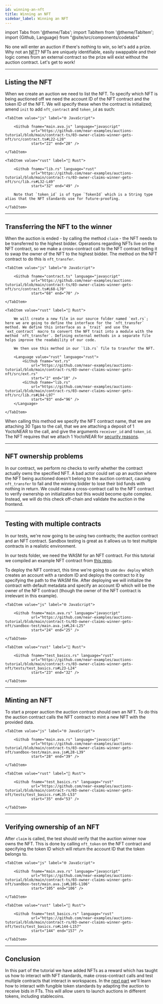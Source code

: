 ```yaml
---
id: winning-an-nft
title: Winning an NFT
sidebar_label: Winning an NFT
---
```


import Tabs from '@theme/Tabs';
import TabItem from '@theme/TabItem';
import {Github, Language} from "@site/src/components/codetabs"

No one will enter an auction if there's nothing to win, so let's add a prize. Why not an [NFT](../../2.build/5.primitives/nft.md)? NFTs are uniquely identifiable, easily swappable and their logic comes from an external contract so the prize will exist without the auction contract. Let's get to work!

---

## Listing the NFT

When we create an auction we need to list the NFT. To specify which NFT is being auctioned off we need the account ID of the NFT contract and the token ID of the NFT. We will specify these when the contract is initialized; amend `init` to add `nft_contract` and `token_id` as such:  


<Tabs groupId="code-tabs">

    <TabItem value="js" label="🌐 JavaScript">

        <Github fname="main.ava.js" language="javascript"
                url="https://github.com/near-examples/auctions-tutorial/blob/main/contract-ts/03-owner-claims-winner-gets-nft/src/contract.ts#L22-L28"
                start="22" end="28" />

    </TabItem>

    <TabItem value="rust" label="🦀 Rust">

        <Github fname="lib.rs" language="rust"
                url="https://github.com/near-examples/auctions-tutorial/blob/main/contract-rs/03-owner-claims-winner-gets-nft/src/lib.rs#L32-L49"
                start="32" end="49" />

        Note that `token_id` is of type `TokenId` which is a String type alias that the NFT standards use for future-proofing.

    </TabItem>

</Tabs>

---

## Transferring the NFT to the winner

When the auction is ended - by calling the method `claim` - the NFT needs to be transferred to the highest bidder. Operations regarding NFTs live on the NFT contract, so we make a cross-contract call to the NFT contract telling it to swap the owner of the NFT to the highest bidder. The method on the NFT contract to do this is `nft_transfer`.

<Tabs groupId="code-tabs">

    <TabItem value="js" label="🌐 JavaScript">

        <Github fname="contract.ts" language="javascript"
                url="https://github.com/near-examples/auctions-tutorial/blob/main/contract-ts/03-owner-claims-winner-gets-nft/src/contract.ts#L68-L70"
                start="68" end="70" />

    </TabItem>

    <TabItem value="rust" label="🦀 Rust">

        We will create a new file in our source folder named `ext.rs`; here we are going to define the interface for the `nft_transfer` method. We define this interface as a `trait` and use the `ext_contract` macro to convert the NFT trait into a module with the method `nft_transfer`. Defining external methods in a separate file helps improve the readability of our code. 
        
        We then use this method in our `lib.rs` file to transfer the NFT.

        <Language value="rust" language="rust">
            <Github fname="ext.rs" 
                url="https://github.com/near-examples/auctions-tutorial/blob/main/contract-rs/03-owner-claims-winner-gets-nft/src/ext.rs"
                start="2" end="10" />
            <Github fname="lib.rs" 
                url="https://github.com/near-examples/auctions-tutorial/blob/main/contract-rs/03-owner-claims-winner-gets-nft/src/lib.rs#L94-L97"
                start="93" end="96" />
        </Language>

    </TabItem>

</Tabs>

When calling this method we specify the NFT contract name, that we are attaching 30 Tgas to the call, that we are attaching a deposit of 1 YoctoNEAR to the call, and give the arguments `receiver_id` and `token_id`. The NFT requires that we attach 1 YoctoNEAR for [security reasons](../../2.build/2.smart-contracts/security/one_yocto.md).

---

## NFT ownership problems

In our contract, we perform no checks to verify whether the contract actually owns the specified NFT. A bad actor could set up an auction where the NFT being auctioned doesn't belong to the auction contract, causing `nft_transfer` to fail and the winning bidder to lose their bid funds with nothing in return. We could make a cross-contract call to the NFT contract to verify ownership on initialization but this would become quite complex. Instead, we will do this check off-chain and validate the auction in the frontend. 

---

## Testing with multiple contracts

In our tests, we're now going to be using two contracts; the auction contract and an NFT contract. Sandbox testing is great as it allows us to test multiple contracts in a realistic environment.

In our tests folder, we need the WASM for an NFT contract. For this tutorial we compiled an example NFT contract from [this repo](https://github.com/near-examples/NFT/tree/master).

To deploy the NFT contract, this time we're going to use `dev deploy` which creates an account with a random ID and deploys the contract to it by specifying the path to the WASM file. After deploying we will initialize the contract with default metadata and specify an account ID which will be the owner of the NFT contract (though the owner of the NFT contract is irrelevant in this example). 

<Tabs groupId="code-tabs">

    <TabItem value="js" label="🌐 JavaScript">

        <Github fname="main.ava.rs" language="javascript"
                url="https://github.com/near-examples/auctions-tutorial/blob/main/contract-ts/03-owner-claims-winner-gets-nft/sandbox-test/main.ava.js#L24-L25"
                start="24" end="25" />

    </TabItem>

    <TabItem value="rust" label="🦀 Rust">

        <Github fname="test_basics.rs" language="rust"
                url="https://github.com/near-examples/auctions-tutorial/blob/main/contract-rs/03-owner-claims-winner-gets-nft/tests/test_basics.rs#L23-L24"
                start="23" end="32" />

    </TabItem>

</Tabs>

---

## Minting an NFT

To start a proper auction the auction contract should own an NFT. To do this the auction contract calls the NFT contract to mint a new NFT with the provided data.  

<Tabs groupId="code-tabs">

    <TabItem value="js" label="🌐 JavaScript">

        <Github fname="main.ava.rs" language="javascript"
                url="https://github.com/near-examples/auctions-tutorial/blob/main/contract-ts/03-owner-claims-winner-gets-nft/sandbox-test/main.ava.js#L28-L39"
                start="28" end="39" />

    </TabItem>

    <TabItem value="rust" label="🦀 Rust">

        <Github fname="test_basics.rs" language="rust"
                url="https://github.com/near-examples/auctions-tutorial/blob/main/contract-rs/03-owner-claims-winner-gets-nft/tests/test_basics.rs#L35-L53"
                start="35" end="53" />

    </TabItem>

</Tabs>

---

## Verifying ownership of an NFT

After `claim` is called, the test should verify that the auction winner now owns the NFT. This is done by calling `nft_token` on the NFT contract and specifying the token ID which will return the account ID that the token belongs to.

<Tabs groupId="code-tabs">

    <TabItem value="js" label="🌐 JavaScript">

        <Github fname="main.ava.rs" language="javascript"
                url="https://github.com/near-examples/auctions-tutorial/blob/main/contract-ts/03-owner-claims-winner-gets-nft/sandbox-test/main.ava.js#L105-L106"
                start="105" end="106" />

    </TabItem>

    <TabItem value="rust" label="🦀 Rust">

        <Github fname="test_basics.rs" language="rust"
                url="https://github.com/near-examples/auctions-tutorial/blob/main/contract-rs/03-owner-claims-winner-gets-nft/tests/test_basics.rs#L144-L157"
                start="144" end="157" />

    </TabItem>

</Tabs>

---

## Conclusion 

In this part of the tutorial we have added NFTs as a reward which has taught us how to interact with NFT standards, make cross-contract calls and test multiple contracts that interact in workspaces. In the [next part](./4-ft.md) we'll learn how to interact with fungible token standards by adapting the auction to receive bids in FTs. This will allow users to launch auctions in different tokens, including stablecoins. 

